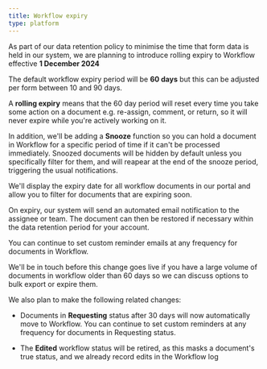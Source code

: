 ```yaml
---
title: Workflow expiry
type: platform
---
```


As part of our data retention policy to minimise the time that form data is held in our system, we are planning to introduce rolling expiry to Workflow effective **1 December 2024**

The default workflow expiry period will be **60 days** but this can be adjusted per form between 10 and 90 days.

A **rolling expiry** means that the 60 day period will reset every time you take some action on a document e.g. re-assign, comment, or return, so it will never expire while you're actively working on it.

In addition, we'll be adding a **Snooze** function so you can hold a document in Workflow for a specific period of time if it can't be processed immediately. Snoozed documents will be hidden by default unless you specifically filter for them, and will reapear at the end of the snooze period, triggering the usual notifications.

We'll display the expiry date for all workflow documents in our portal and allow you to filter for documents that are expiring soon.

On expiry, our system will send an automated email notification to the assignee or team. The document can then be restored if necessary within the data retention period for your account.

You can continue to set custom reminder emails at any frequency for documents in Workflow.

We'll be in touch before this change goes live if you have a large volume of documents in workflow older than 60 days so we can discuss options to bulk export or expire them.

We also plan to make the following related changes:

* Documents in **Requesting** status after 30 days will now automatically move to Workflow. You can continue to set custom reminders at any frequency for documents in Requesting status.

* The **Edited** workflow status will be retired, as this masks a document's true status, and we already record edits in the Workflow log


